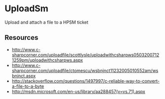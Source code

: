 UploadSm
========

Upload and attach a file to a HPSM ticket

## Resources
* http://www.c-sharpcorner.com/uploadfile/scottlysle/uploadwithcsharpws05032007121259pm/uploadwithcsharpws.aspx
* http://www.c-sharpcorner.com/uploadfile/ctomescu/wsbnjnct11232005010552am/wsbnjnct.aspx
* http://stackoverflow.com/questions/1497997/c-reliable-way-to-convert-a-file-to-a-byte
* http://msdn.microsoft.com/en-us/library/aa288457(v=vs.71).aspx
